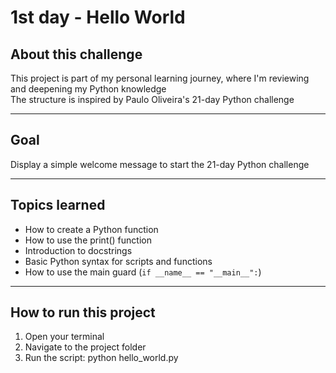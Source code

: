# 1st day - Hello World

## About this challenge
This project is part of my personal learning journey, where I'm reviewing and deepening my Python knowledge  
The structure is inspired by Paulo Oliveira's 21-day Python challenge

---

## Goal
Display a simple welcome message to start the 21-day Python challenge

---

## Topics learned
- How to create a Python function
- How to use the print() function
- Introduction to docstrings
- Basic Python syntax for scripts and functions
- How to use the main guard (`if __name__ == "__main__":`)

---

## How to run this project
1. Open your terminal
2. Navigate to the project folder
3. Run the script: python hello_world.py